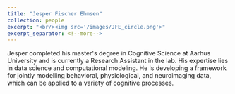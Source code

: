 ```yaml
---
title: "Jesper Fischer Ehmsen"
collection: people
excerpt: "<br/><img src='/images/JFE_circle.png'>"
excerpt_separator: <!--more-->
---
```


<!--more-->

Jesper completed his master's degree in Cognitive Science at Aarhus University and is currently a Research Assistant in the lab. His expertise lies in data science and computational modeling. He is developing a framework for jointly modelling behavioral, physiological, and neuroimaging data, which can be applied to a variety of cognitive processes.